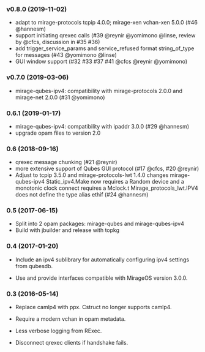 ### v0.8.0 (2019-11-02)

- adapt to mirage-protocols tcpip 4.0.0; mirage-xen vchan-xen 5.0.0 (#46 @hannesm)
- support initiating qrexec calls (#39 @reynir @yomimono @linse, review by @cfcs, discussion in #35 #36)
- add trigger_service_params and service_refused format string_of_type for messages (#43 @yomimono @linse)
- GUI window support (#32 #33 #37 #41 @cfcs @reynir @yomimono)

### v0.7.0 (2019-03-06)

- mirage-qubes-ipv4: compatibility with mirage-protocols 2.0.0 and mirage-net 2.0.0
  (#31 @yomimono)

### 0.6.1 (2019-01-17)

- mirage-qubes-ipv4: compatibility with ipaddr 3.0.0 (#29 @hannesm)
- upgrade opam files to version 2.0

### 0.6 (2018-09-16)

- qrexec message chunking (#21 @reynir)
- more extensive support of Qubes GUI protocol (#17 @cfcs, #20 @reynir)
- Adjust to tcpip 3.5.0 and mirage-protocols-lwt 1.4.0 changes mirage-qubes-ipv4
  Static_ipv4.Make now requires a Random device and a monotonic clock
  connect requires a Mclock.t
  Mirage_protocols_lwt.IPV4 does not define the type alias ethif (#24 @hannesm)

### 0.5 (2017-06-15)

- Split into 2 opam packages: mirage-qubes and mirage-qubes-ipv4
- Build with jbuilder and release with topkg

### 0.4 (2017-01-20)

- Include an ipv4 sublibrary for automatically configuring ipv4 settings from qubesdb.

- Use and provide interfaces compatible with MirageOS version 3.0.0.

### 0.3 (2016-05-14)

- Replace camlp4 with ppx. Cstruct no longer supports camlp4.

- Require a modern vchan in opam metadata.

- Less verbose logging from RExec.

- Disconnect qrexec clients if handshake fails.
